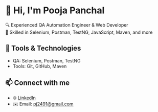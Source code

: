 
# 👋 Hi, I'm Pooja Panchal

🔍 Experienced QA Automation Engineer & Web Developer  
🧪 Skilled in Selenium, Postman, TestNG, JavaScript, Maven, and more

## 🚀 Tools & Technologies
- QA: Selenium, Postman, TestNG
- Tools: Git, GitHub, Maven

## 📫 Connect with me
- 🌐 [LinkedIn](https://www.linkedin.com/in/pooja--panchal)
- ✉️ Email: pj2491@gmail.com
  
